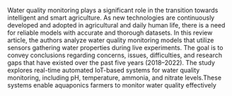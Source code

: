 Water quality monitoring plays a significant 
role in the transition towards intelligent and smart 
agriculture. As new technologies are continuously 
developed and adopted in agricultural and daily human 
life, there is a need for reliable models with accurate and 
thorough datasets. In this review article, the authors 
analyze water quality monitoring models that utilize 
sensors gathering water properties during live 
experiments. The goal is to convey conclusions regarding 
concerns, issues, difficulties, and research gaps that have 
existed over the past five years (2018–2022). The study 
explores real-time automated IoT-based systems for 
water quality monitoring, including pH, temperature, 
ammonia, and nitrate levels.These systems enable 
aquaponics farmers to monitor water quality effectively
